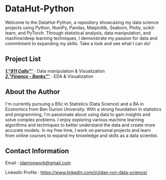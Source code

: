 # DataHut-Python
Welcome to the DataHut-Python, a repository showcasing my data science projects using Python, NumPy, Pandas, Matplotlib, Seaborn, Plotly, scikit-learn, and PyTorch. Through statistical analysis, data manipulation, and machine/deep learning techniques, I demonstrate my passion for data and commitment to expanding my skills. Take a look and see what I can do!


## Project List

[***1."911 Calls"***"](https://github.com/WalaWizon/DataHut-Python/blob/main/911%20Emergency%20Calls.ipynb) : Data manipulation & Visualization<br>
[***2."Finance - Banks"***"](https://github.com/WalaWizon/DataHut-Python/blob/main/Banks%20-%20Exploratory%20Data%20Analysis.ipynb) : EDA & Visualization



## About the Author

I'm currently pursuing a BSc in Statistics (Data Science) and a BA in Economics from Ben Gurion University. With a strong foundation in statistics and programming, I'm passionate about using data to gain insights and solve complex problems. I enjoy exploring various machine learning algorithms and techniques to better understand the data and create more accurate models. In my free time, I work on personal projects and learn from online courses to expand my knowledge and skills as a data scientist.

## Contact Information

Email : idanronwork@gmail.com

LinkedIn Profile : https://www.linkedin.com/in/idan-ron-data-science/
